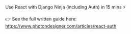 Use React with Django Ninja (including Auth) in 15 mins ⚡️

👉 See the full written guide here: https://www.photondesigner.com/articles/react-auth